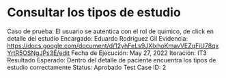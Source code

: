 # Consultar los tipos de estudio

Caso de prueba: El usuario se autentica con el rol de quimico, de click en detalle del estudio
Encargado: Eduardo Rodríguez Gil
Evidencia: https://docs.google.com/document/d/12yhFeLs9JXIxhoKmavVEZqFiU78qxYrtR5OSNgJPs3E/edit
Fecha de Ejecución: May 27, 2022
Iteración: IT3
Resultado Esperado: Dentro del detalle de paciente encuentra los tipos de estudio correctamente
Status: Aprobado
Test Case ID: 2